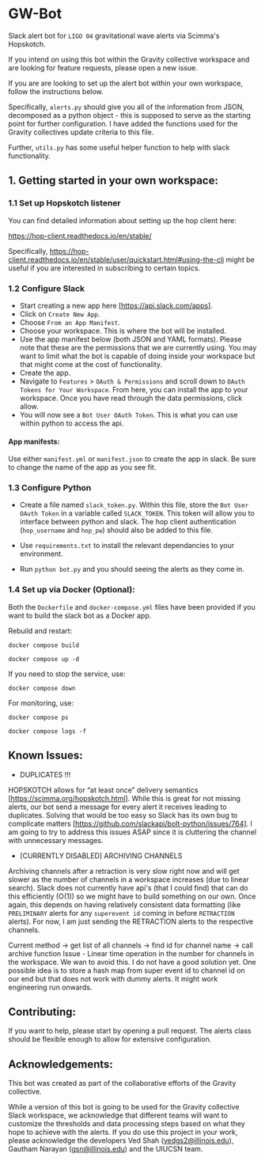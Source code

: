 # GW-Bot

Slack alert bot for `LIGO 04` gravitational wave alerts via Scimma's Hopskotch. 

If you intend on using this bot within the Gravity collective workspace and are looking for feature requests, please open a new issue. 

If you are are looking to set up the alert bot within your own workspace, follow the instructions below. 

Specifically, `alerts.py` should give you all of the information from JSON, decomposed as a python object - this is supposed to serve as the starting point for further configuration. I have added the functions used for the Gravity collectives update criteria to this file.

Further, `utils.py` has some useful helper function to help with slack functionality.

## 1. Getting started in your own workspace:

### 1.1 Set up Hopskotch listener

You can find detailed information about setting up the hop client here:

https://hop-client.readthedocs.io/en/stable/

Specifically, https://hop-client.readthedocs.io/en/stable/user/quickstart.html#using-the-cli might be useful if you are interested in subscribing to certain topics. 


### 1.2 Configure Slack

* Start creating a new app here [https://api.slack.com/apps].
* Click on `Create New App`.
* Choose `From an App Manifest`.
* Choose your workspace. This is where the bot will be installed.
* Use the app manifest below (both JSON and YAML formats). Please note that these are the permissions that we are currently using. You may want to limit what the bot is capable of doing inside your workspace but that might come at the cost of functionality.
* Create the app.
* Navigate to `Features` > `OAuth & Permissions` and scroll down to `OAuth Tokens for Your Workspace`. From here, you can install the app to your workspace. Once you have read through the data permissions, click allow.
* You will now see a `Bot User OAuth Token`. This is what you can use within python to access the api. 

#### App manifests:

Use either `manifest.yml` or `manifest.json` to create the app in slack. Be sure to change the name of the app as you see fit. 


### 1.3 Configure Python 

* Create a file named `slack_token.py`. Within this file, store the `Bot User OAuth Token` in a variable called `SLACK_TOKEN`. This token will allow you to interface between python and slack. The hop client authentication (`hop_username` and `hop_pw`) should also be added to this file. 

* Use `requirements.txt` to install the relevant dependancies to your environment.
* Run `python bot.py` and you should seeing the alerts as they come in.

### 1.4 Set up via Docker (Optional):

Both the `Dockerfile` and `docker-compose.yml` files have been provided if you want to build the slack bot as a Docker app.

Rebuild and restart:

`docker compose build`

`docker compose up -d`

If you need to stop the service, use:

`docker compose down`

For monitoring, use:

`docker compose ps`

`docker compose logs -f`

## Known Issues:

* DUPLICATES !!!

HOPSKOTCH allows for “at least once” delivery semantics [https://scimma.org/hopskotch.html]. While this is great for not missing alerts, our bot send a message for every alert it receives leading to duplicates. Solving that would be too easy so Slack has its own bug to complicate matters [https://github.com/slackapi/bolt-python/issues/764]. I am going to try to address this issues ASAP since it is cluttering the channel with unnecessary messages.

* [CURRENTLY DISABLED] ARCHIVING CHANNELS

Archiving channels after a retraction is very slow right now and will get slower as the number of channels in a workspace increases (due to linear search). Slack does not currently have api's (that I could find) that can do this efficiently (O(1)) so we might have to build something on our own. Once again, this depends on having relatively consistent data formatting (like `PRELIMINARY` alerts for any `superevent id` coming in before `RETRACTION` alerts). 
For now, I am just sending the RETRACTION alerts to the respective channels.

Current method -> get list of all channels -> find id for channel name -> call archive function
Issue - Linear time operation in the number for channels in the workspace. We wan to avoid this. I do not have a good solution yet. One possible idea is to store a hash map from super event id to channel id on our end but that does not work with dummy alerts. It might work engineering run onwards. 


## Contributing:

If you want to help, please start by opening a pull request. The alerts class should be flexible enough to allow for extensive configuration. 

## Acknowledgements:

This bot was created as part of the collaborative efforts of the Gravity collective. 

While a version of this bot is going to be used for the Gravity collective Slack workspace, we acknowledge that different teams will want to customize the thresholds and data processing steps based on what they hope to achieve with the alerts. If you do use this project in your work, please acknowledge the developers Ved Shah (vedgs2@illinois.edu), Gautham Narayan (gsn@illinois.edu) and the UIUCSN team.
